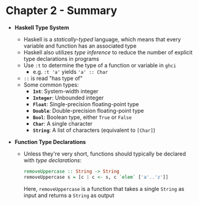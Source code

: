 # Chapter 2 - Summary

* **Haskell Type System**
    * Haskell is a *statically-typed* language, which means that every variable and function has an associated type
    * Haskell also utilizes *type inference* to reduce the number of explicit type declarations in programs
    * Use `:t` to determine the type of a function or variable in `ghci`
        * e.g. `:t 'a'` yields `'a' :: Char`
    * `::` is read "has type of"
    * Some common types:
        * **`Int`**: System-width integer
        * **`Integer`**: Unbounded integer
        * **`Float`**: Single-precision floating-point type
        * **`Double`**: Double-precision floating-point type
        * **`Bool`**: Boolean type, either `True` or `False`
        * **`Char`**: A single character
        * **`String`**: A list of characters (equivalent to `[Char]`)

* **Function Type Declarations**
    * Unless they're very short, functions should typically be declared with *type declarations*:

      ```haskell
      removeUppercase :: String -> String
      removeUppercase s = [c | c <- s, c `elem` ['a'..'z']]
      ```

      Here, `removeUppercase` is a function that takes a single `String` as input and returns a `String` as output
